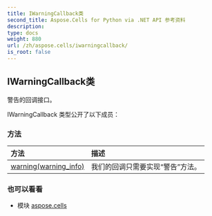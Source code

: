 ```yaml
---
title: IWarningCallback类
second_title: Aspose.Cells for Python via .NET API 参考资料
description:
type: docs
weight: 880
url: /zh/aspose.cells/iwarningcallback/
is_root: false
---
```

## IWarningCallback类
警告的回调接口。



IWarningCallback 类型公开了以下成员：

### 方法
|方法|描述|
| :- | :- |
| [warning(warning_info)](/cells/python-net/zh/aspose.cells/iwarningcallback/warning/#WarningInfo) |我们的回调只需要实现“警告”方法。|



### 也可以看看
* 模块 [aspose.cells](..)
